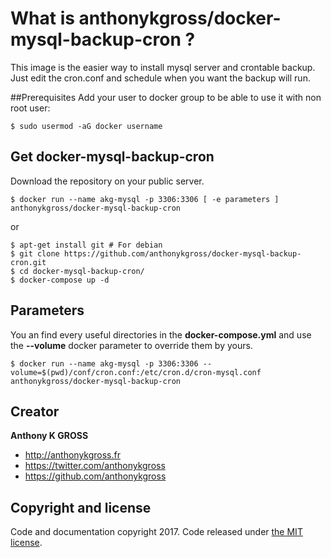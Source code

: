 # What is anthonykgross/docker-mysql-backup-cron ?
This image is the easier way to install mysql server and crontable backup. Just edit the cron.conf and schedule when you want the backup will run.

##Prerequisites
Add your user to docker group to be able to use it with non root user: 
```console
$ sudo usermod -aG docker username
```

## Get docker-mysql-backup-cron
Download the repository on your public server.
```console
$ docker run --name akg-mysql -p 3306:3306 [ -e parameters ] anthonykgross/docker-mysql-backup-cron
```
or
```console
$ apt-get install git # For debian
$ git clone https://github.com/anthonykgross/docker-mysql-backup-cron.git
$ cd docker-mysql-backup-cron/
$ docker-compose up -d
```

## Parameters
You an find every useful directories in the **docker-compose.yml** and use the **--volume** docker parameter to override them by yours.
```console
$ docker run --name akg-mysql -p 3306:3306 --volume=$(pwd)/conf/cron.conf:/etc/cron.d/cron-mysql.conf anthonykgross/docker-mysql-backup-cron
```

## Creator
**Anthony K GROSS**
- <http://anthonykgross.fr>
- <https://twitter.com/anthonykgross>
- <https://github.com/anthonykgross>

## Copyright and license
Code and documentation copyright 2017. Code released under [the MIT license](https://github.com/kkuetnet/Harproject/blob/master/LICENSE).
